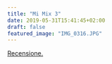 ```yaml
---
title: "Mi Mix 3"
date: 2019-05-31T15:41:45+02:00
draft: false
featured_image: "IMG_0316.JPG"
---
```

<a href="https://www.techonair.it/recensione-mi-mix-3/" target="_blank" rel="nofollow" title="home">Recensione.</a>
